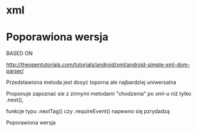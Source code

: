 # xml 

# Poporawiona wersja

BASED ON

http://theopentutorials.com/tutorials/android/xml/android-simple-xml-dom-parser/

Przedstawiona metoda jest dosyć toporna ale najbardziej uniwersalna

Proponuje zapoznać sie z zinnymi metodami "chodzenia" po xml-u niż tylko .next(),

funkcje typu .nextTag() czy .requireEvent() napewno się pzrydadzą

Poporawiona wersja
